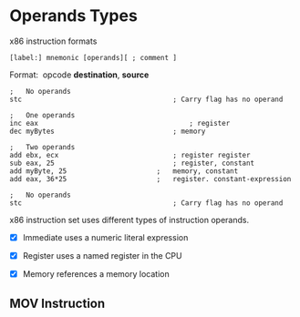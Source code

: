 # Operands Types

x86 instruction formats

```[label:] mnemonic [operands][ ; comment ]```

Format:  opcode **destination**, **source**



```assembly
;	No operands
stc										; Carry flag has no operand

;	One operands
inc eax										; register
dec myBytes								; memory

;	Two operands
add ebx, ecx							; register register
sub eax, 25								; register, constant
add myByte, 25						;	memory, constant
add eax, 36*25						;	register. constant-expression

;	No operands
stc										; Carry flag has no operand
```



x86 instruction set uses different types of instruction operands.

- [x] Immediate		uses a numeric literal expression
- [x] Register             uses a named register in the CPU
- [x] Memory             references a memory location



## MOV Instruction



